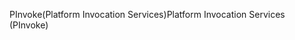 <span data-ttu-id="983ad-101">PInvoke(Platform Invocation Services)</span><span class="sxs-lookup"><span data-stu-id="983ad-101">Platform Invocation Services (PInvoke)</span></span>
